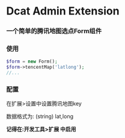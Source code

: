 # Dcat Admin Extension

### 一个简单的腾讯地图选点Form组件

### 使用
```php
$form = new Form();
$form->tencentMap('latlong');
//...
```

### 配置
在扩展>设置中设置腾讯地图key 

数据格式为: (string) lat,long

**记得在:开发工具>扩展 中启用**
